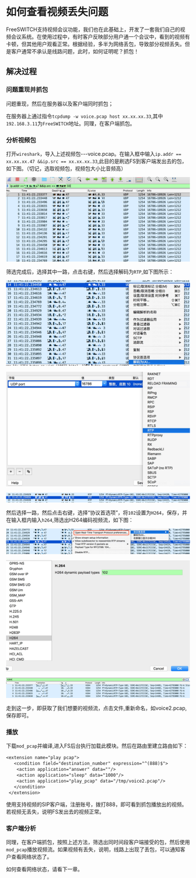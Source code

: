 # 如何查看视频丢失问题

FreeSWITCH支持视频会议功能，我们也在此基础上，开发了一套我们自己的视频会议系统。在使用过程中，有时客户反映部分用户通一个会议中，看到的视频有卡顿，但其他用户观看正常。根据经验，多半为网络丢包，导致部分视频丢失。但是客户通常不承认是线路问题，此时，如何证明呢？抓包！

## 解决过程

### 问题重现并抓包

问题重现，然后在服务器以及客户端同时抓包；

在服务器上通过指令`tcpdump -w voice.pcap host xx.xx.xx.33`,其中`192.168.3.11`为`FreeSWITCH`地址。同理，在客户端抓包。

### 分析视频包

打开`wireshark`，导入上述视频包---voice.pcap。在输入框中输入`ip.addr == xx.xx.xx.47 &&ip.src == xx.xx.xx.33`,此目的是刷选FS到客户端发出去的包，如下图。（切记，选取视频包，视频包大小比音频高）

![打开](images/1.jpeg)

筛选完成后，选择其中一路，点击右键，然后选择解码为`RTP`,如下图所示：

![解码](images/2.jpeg)

![解码RTP](images/3.jpeg)

![解码RTP](images/4.jpeg)

然后选择一路，然后点击右键，选择“协议首选项”，将`102`设置为`H264`，保存，并在输入框内输入`h264`,筛选出H264编码视频流，如下图：

![协议首选项](images/5.jpeg)

![H264](images/6.jpeg)

![H264_2](images/7.jpeg)

走到这一步，即获取了我们想要的视频流，点击文件,重新命名，如voice2.pcap,保存即可。

### 播放

下载`mod_pcap`并编译,进入FS后台执行加载此模块。然后在路由里建立路由如下：

```
<extension name="play pcap">
   <condition field="destination_number" expression="^(888)$">
    <action application="answer" data=""/>
    <action application="sleep" data="1000"/>
    <action application="play_pcap" data="/tmp/voice2.pcap"/>
   </condition>
 </extension>

```
使用支持视频的SIP客户端，注册账号，拨打888，即可看到抓包播放出的视频。若视频无丢失，说明FS发出去的视频正常。

### 客户端分析

同理，在客户端抓包，按照上述方法，筛选出同时间段客户端接受的包，然后使用`mod_pcap`播放视频流。如果视频有丢失，说明，线路上出现了丢包，可以通知客户查看网络状态了。

如何查看网络状态，请看下一章。















